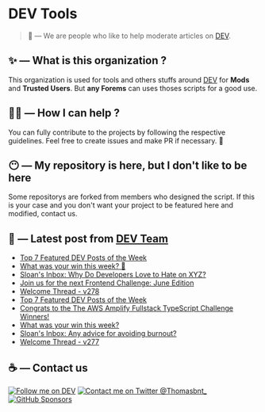 # DEV Tools

> 🔧 — We are people who like to help moderate articles on [DEV](https://dev.to).

## ✨ — What is this organization ?

This organization is used for tools and others stuffs around [DEV](https://dev.to) for **Mods** and **Trusted Users**. But __any Forems__ can uses thoses scripts for a good use.


## 💪🏼 — How I can help ?

You can fully contribute to the projects by following the respective guidelines. Feel free to create issues and make PR if necessary. 🎉

## 😶 — My repository is here, but I don't like to be here

Some repositorys are forked from members who designed the script. If this is your case and you don't want your project to be featured here and modified, contact us.

## 📝 — Latest post from [DEV Team](https://dev.to/devteam)

<!-- BLOG-POST-LIST:START -->
- [Top 7 Featured DEV Posts of the Week](https://dev.to/devteam/top-7-featured-dev-posts-of-the-week-pg0)
- [What was your win this week? 🙌](https://dev.to/devteam/what-was-your-win-this-week-2kji)
- [Sloan&#39;s Inbox: Why Do Developers Love to Hate on XYZ?](https://dev.to/devteam/sloans-inbox-why-do-developers-love-to-hate-on-xyz-484e)
- [Join us for the next Frontend Challenge: June Edition](https://dev.to/devteam/join-us-for-the-next-frontend-challenge-june-edition-3ngl)
- [Welcome Thread - v278](https://dev.to/devteam/welcome-thread-v278-2jha)
- [Top 7 Featured DEV Posts of the Week](https://dev.to/devteam/top-7-featured-dev-posts-of-the-week-160j)
- [Congrats to the The AWS Amplify Fullstack TypeScript Challenge Winners!](https://dev.to/devteam/congrats-to-the-the-aws-amplify-fullstack-typescript-challenge-winners-1l37)
- [What was your win this week?](https://dev.to/devteam/what-was-your-win-this-week-3pa6)
- [Sloan&#39;s Inbox: Any advice for avoiding burnout?](https://dev.to/devteam/sloans-inbox-ways-to-avoid-burnout-2k49)
- [Welcome Thread - v277](https://dev.to/devteam/welcome-thread-v277-31ho)
<!-- BLOG-POST-LIST:END -->


## ☕ — Contact us

[![Follow me on DEV](https://img.shields.io/badge/dev.to-%2308090A.svg?&style=for-the-badge&logo=dev.to&logoColor=white&alt=devto)](https://dev.to/thomasbnt)
[![Contact me on Twitter @Thomasbnt_](https://img.shields.io/badge/Contact%20me%20on%20Twitter-%231DA1F2.svg?&style=for-the-badge&logo=twitter&logoColor=white&alt=twitter)](https://twitter.com/messages/1142357270-1142357270?text=Hello,%20I%20contact%20you%20from%20devtotools%20&recipient_id=1142357270) [![GitHub Sponsors](https://img.shields.io/badge/Sponsor%20me-%23EA54AE.svg?&style=for-the-badge&logo=github-sponsors&logoColor=white)](https://github.com/sponsors/thomasbnt)


